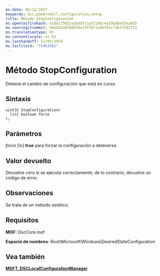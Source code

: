 ```yaml
---
ms.date: 06/12/2017
keywords: dsc,powershell,configuration,setup
title: Método StopConfiguration
ms.openlocfilehash: e1de175032a3bddf11af218bc4a15bdbe554a9d5
ms.sourcegitcommit: debd2b38fb8070a7357bf1a4bf9cc736f3702f31
ms.translationtype: HT
ms.contentlocale: es-ES
ms.lasthandoff: 12/05/2019
ms.locfileid: "71953362"
---
```

# <a name="stopconfiguration-method"></a>Método StopConfiguration

Detiene el cambio de configuración que está en curso.

## <a name="syntax"></a>Sintaxis

```mof
uint32 StopConfiguration(
  [in] boolean force
);
```

## <a name="parameters"></a>Parámetros

*force* \[in\] **true** para forzar la configuración a detenerse.

## <a name="return-value"></a>Valor devuelto

Devuelve cero si se ejecuta correctamente; de lo contrario, devuelve un código de error.

## <a name="remarks"></a>Observaciones

Se trata de un método estático.

## <a name="requirements"></a>Requisitos

**MOF:** DscCore.mof

**Espacio de nombres**: Root\Microsoft\Windows\DesiredStateConfiguration

## <a name="see-also"></a>Vea también

[**MSFT_DSCLocalConfigurationManager**](msft-dsclocalconfigurationmanager.md)
